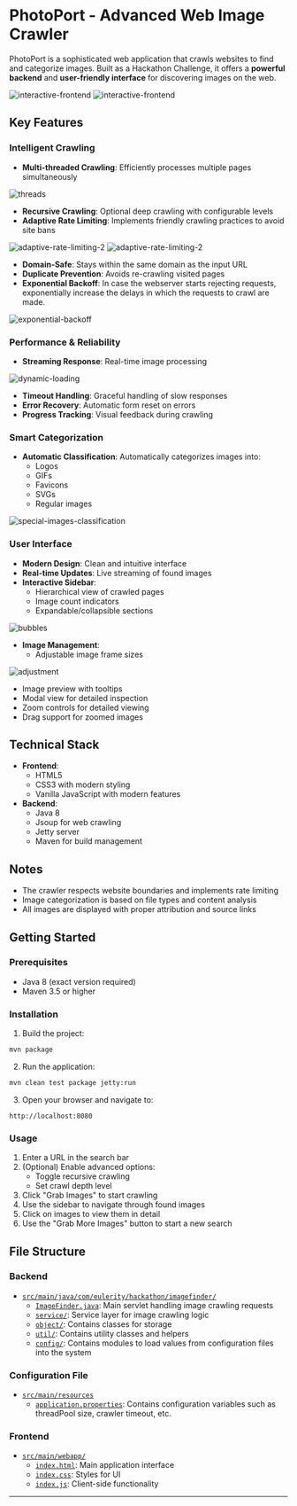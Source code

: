 # PhotoPort - Advanced Web Image Crawler

PhotoPort is a sophisticated web application that crawls websites to find and categorize images. Built as a Hackathon Challenge, it offers a <b>powerful backend</b> and <b>user-friendly interface</b> for discovering images on the web.

![interactive-frontend](./src/main/resources/screenshots/interactive-frontend.png)
![interactive-frontend](./src/main/resources/screenshots/interactive-frontend-2.png)

## Key Features

### Intelligent Crawling
- **Multi-threaded Crawling**: Efficiently processes multiple pages simultaneously

![threads](./src/main/resources/screenshots/threads.png)

- **Recursive Crawling**: Optional deep crawling with configurable levels
- **Adaptive Rate Limiting**: Implements friendly crawling practices to avoid site bans

![adaptive-rate-limiting-2](./src/main/resources/screenshots/adaptive-rate-limiting.png)
![adaptive-rate-limiting-2](./src/main/resources/screenshots/adaptive-rate-limiting-2.png)


- **Domain-Safe**: Stays within the same domain as the input URL
- **Duplicate Prevention**: Avoids re-crawling visited pages
- **Exponential Backoff**: In case the webserver starts rejecting requests, exponentially increase the delays in which the requests to crawl are made.

![exponential-backoff](./src/main/resources/screenshots/exponential-backoff.png)

### Performance & Reliability
- **Streaming Response**: Real-time image processing

![dynamic-loading](./src/main/resources/screenshots/dynamic-loading.gif)

- **Timeout Handling**: Graceful handling of slow responses
- **Error Recovery**: Automatic form reset on errors
- **Progress Tracking**: Visual feedback during crawling

### Smart Categorization
- **Automatic Classification**: Automatically categorizes images into:
  - Logos
  - GIFs
  - Favicons
  - SVGs
  - Regular images

![special-images-classification](./src/main/resources/screenshots/special-images-classification.png)

### User Interface
- **Modern Design**: Clean and intuitive interface
- **Real-time Updates**: Live streaming of found images
- **Interactive Sidebar**: 
  - Hierarchical view of crawled pages
  - Image count indicators
  - Expandable/collapsible sections

![bubbles](./src/main/resources/screenshots/bubbles.png)

- **Image Management**:
  - Adjustable image frame sizes

![adjustment](./src/main/resources/screenshots/adjustment.gif)

  - Image preview with tooltips
  - Modal view for detailed inspection
  - Zoom controls for detailed viewing
  - Drag support for zoomed images

## Technical Stack

- **Frontend**:
  - HTML5
  - CSS3 with modern styling
  - Vanilla JavaScript with modern features
- **Backend**:
  - Java 8
  - Jsoup for web crawling
  - Jetty server
  - Maven for build management

## Notes

- The crawler respects website boundaries and implements rate limiting
- Image categorization is based on file types and content analysis
- All images are displayed with proper attribution and source links

## Getting Started

### Prerequisites
- Java 8 (exact version required)
- Maven 3.5 or higher

### Installation

1. Build the project:
```bash
mvn package
```

2. Run the application:
```bash
mvn clean test package jetty:run
```

3. Open your browser and navigate to:
```
http://localhost:8080
```

### Usage

1. Enter a URL in the search bar
2. (Optional) Enable advanced options:
   - Toggle recursive crawling
   - Set crawl depth level
3. Click "Grab Images" to start crawling
4. Use the sidebar to navigate through found images
5. Click on images to view them in detail
6. Use the "Grab More Images" button to start a new search

## File Structure

### Backend
- [`src/main/java/com/eulerity/hackathon/imagefinder/`](./src/main/java/com/eulerity/hackathon/imagefinder/)
  - [`ImageFinder.java`](./src/main/java/com/eulerity/hackathon/imagefinder/ImageFinder.java): Main servlet handling image crawling requests
  - [`service/`](./src/main/java/com/eulerity/hackathon/imagefinder/service): Service layer for image crawling logic
  - [`object/`](./src/main/java/com/eulerity/hackathon/imagefinder/object): Contains classes for storage
  - [`util/`](./src/main/java/com/eulerity/hackathon/imagefinder/util): Contains utility classes and helpers
  - [`config/`](./src/main/java/com/eulerity/hackathon/imagefinder/config): Contains modules to load values from configuration files into the system

### Configuration File
- [`src/main/resources`](./src/main/resources)
  - [`application.properties`](./src/main/resources/application.properties): Contains configuration variables such as threadPool size, crawler timeout, etc.

### Frontend
- [`src/main/webapp/`](./src/main/webapp)
  - [`index.html`](./src/main/webapp/index.html): Main application interface
  - [`index.css`](./src/main/webapp/index.css): Styles for UI
  - [`index.js`](./src/main/webapp/index.js): Client-side functionality

---
